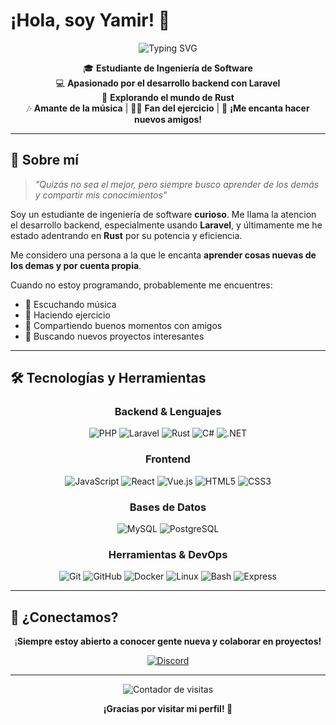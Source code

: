 # ¡Hola, soy Yamir! 👋

<div align="center">
  <img src="https://readme-typing-svg.herokuapp.com?font=Fira+Code&size=28&duration=3000&pause=1000&color=FF6B35&center=true&vCenter=true&width=600&lines=Estudiante+de+Ingeniería+de+Software;Backend+Developer+con+Laravel;Explorando+el+mundo+de+Rust;¡Siempre+aprendiendo+algo+nuevo!" alt="Typing SVG" />
</div>

<div align="center">
  
🎓 **Estudiante de Ingeniería de Software**  
💻 **Apasionado por el desarrollo backend con Laravel**  
🦀 **Explorando el mundo de Rust**  
🎶 **Amante de la música** | 🏋️‍♂️ **Fan del ejercicio** | 🤝 **¡Me encanta hacer nuevos amigos!**

</div>

---

## 🚀 Sobre mí

> *"Quizás no sea el mejor, pero siempre busco aprender de los demás y compartir mis conocimientos"*

Soy un estudiante de ingeniería de software **curioso**. Me llama la atencion el desarrollo backend, especialmente usando **Laravel**, y últimamente me he estado adentrando en **Rust** por su potencia y eficiencia.

Me considero una persona a la que le encanta **aprender cosas nuevas de los demas y por cuenta propia**. 

Cuando no estoy programando, probablemente me encuentres:
- 🎵 Escuchando música
- 💪 Haciendo ejercicio  
- 👥 Compartiendo buenos momentos con amigos
- 🌟 Buscando nuevos proyectos interesantes

---

## 🛠️ Tecnologías y Herramientas

<div align="center">

### Backend & Lenguajes
![PHP](https://img.shields.io/badge/PHP-777BB4?style=for-the-badge&logo=php&logoColor=white)
![Laravel](https://img.shields.io/badge/Laravel-FF2D20?style=for-the-badge&logo=laravel&logoColor=white)
![Rust](https://img.shields.io/badge/Rust-000000?style=for-the-badge&logo=rust&logoColor=white)
![C#](https://img.shields.io/badge/C%23-239120?style=for-the-badge&logo=c-sharp&logoColor=white)
![.NET](https://img.shields.io/badge/.NET-5C2D91?style=for-the-badge&logo=.net&logoColor=white)

### Frontend
![JavaScript](https://img.shields.io/badge/JavaScript-F7DF1E?style=for-the-badge&logo=javascript&logoColor=black)
![React](https://img.shields.io/badge/React-20232A?style=for-the-badge&logo=react&logoColor=61DAFB)
![Vue.js](https://img.shields.io/badge/Vue.js-35495E?style=for-the-badge&logo=vue.js&logoColor=4FC08D)
![HTML5](https://img.shields.io/badge/HTML5-E34F26?style=for-the-badge&logo=html5&logoColor=white)
![CSS3](https://img.shields.io/badge/CSS3-1572B6?style=for-the-badge&logo=css3&logoColor=white)

### Bases de Datos
![MySQL](https://img.shields.io/badge/MySQL-4479A1?style=for-the-badge&logo=mysql&logoColor=white)
![PostgreSQL](https://img.shields.io/badge/PostgreSQL-316192?style=for-the-badge&logo=postgresql&logoColor=white)

### Herramientas & DevOps
![Git](https://img.shields.io/badge/Git-F05032?style=for-the-badge&logo=git&logoColor=white)
![GitHub](https://img.shields.io/badge/GitHub-181717?style=for-the-badge&logo=github&logoColor=white)
![Docker](https://img.shields.io/badge/Docker-2496ED?style=for-the-badge&logo=docker&logoColor=white)
![Linux](https://img.shields.io/badge/Linux-FCC624?style=for-the-badge&logo=linux&logoColor=black)
![Bash](https://img.shields.io/badge/Bash-4EAA25?style=for-the-badge&logo=gnu-bash&logoColor=white)
![Express](https://img.shields.io/badge/Express-000000?style=for-the-badge&logo=express&logoColor=white)

</div>

---
## 🤝 ¿Conectamos?

<div align="center">
  
¡**Siempre estoy abierto a conocer gente nueva y colaborar en proyectos!**

[![Discord](https://img.shields.io/badge/Discord-5865F2?style=for-the-badge&logo=discord&logoColor=white)](https://discord.com/users/tu-usuario)

</div>

---

<div align="center">
  <img src="https://komarev.com/ghpvc/?username=TU-USUARIO&color=FF6B35&style=for-the-badge&label=VISITAS+AL+PERFIL" alt="Contador de visitas" />
</div>

<div align="center">
  

**¡Gracias por visitar mi perfil! 🚀**

</div>
